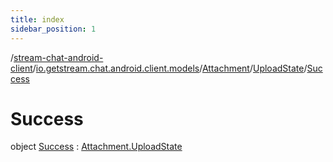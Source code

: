 ```yaml
---
title: index
sidebar_position: 1
---
```

/[stream-chat-android-client](../../../../index.md)/[io.getstream.chat.android.client.models](../../../index.md)/[Attachment](../../index.md)/[UploadState](../index.md)/[Success](index.md)  
  
  
  
# Success  
object [Success](index.md) : [Attachment.UploadState](../index.md)
